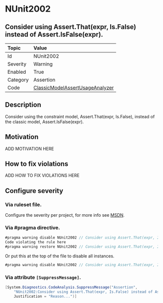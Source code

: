 # NUnit2002
## Consider using Assert.That(expr, Is.False) instead of Assert.IsFalse(expr).

| Topic    | Value
| :--      | :--
| Id       | NUnit2002
| Severity | Warning
| Enabled  | True
| Category | Assertion
| Code     | [ClassicModelAssertUsageAnalyzer](https://github.com/nunit/nunit.analyzers/blob/master/src/nunit.analyzers/ClassicModelAssertUsage/ClassicModelAssertUsageAnalyzer.cs)


## Description

Consider using the constraint model, Assert.That(expr, Is.False), instead of the classic model, Assert.IsFalse(expr).

## Motivation

ADD MOTIVATION HERE

## How to fix violations

ADD HOW TO FIX VIOLATIONS HERE

<!-- start generated config severity -->
## Configure severity

### Via ruleset file.

Configure the severity per project, for more info see [MSDN](https://msdn.microsoft.com/en-us/library/dd264949.aspx).

### Via #pragma directive.
```C#
#pragma warning disable NUnit2002 // Consider using Assert.That(expr, Is.False) instead of Assert.IsFalse(expr).
Code violating the rule here
#pragma warning restore NUnit2002 // Consider using Assert.That(expr, Is.False) instead of Assert.IsFalse(expr).
```

Or put this at the top of the file to disable all instances.
```C#
#pragma warning disable NUnit2002 // Consider using Assert.That(expr, Is.False) instead of Assert.IsFalse(expr).
```

### Via attribute `[SuppressMessage]`.

```C#
[System.Diagnostics.CodeAnalysis.SuppressMessage("Assertion", 
    "NUnit2002:Consider using Assert.That(expr, Is.False) instead of Assert.IsFalse(expr).",
    Justification = "Reason...")]
```
<!-- end generated config severity -->
